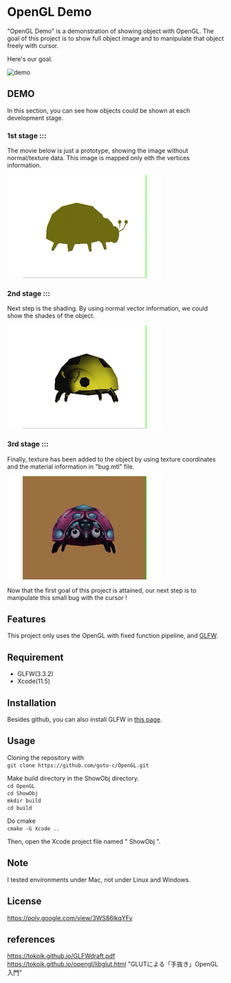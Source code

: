# OpenGL Demo

"OpenGL Demo" is a demonstration of showing object with OpenGL.
The goal of this project is to show full object image and to manipulate that object freely with cursor.  

Here's our goal.  

![demo](https://github.com/goto-c/OpenGL/blob/master/ShowObj/gif/sample.gif)

## DEMO

In this section, you can see how objects could be shown at each development stage.  
  
### 1st stage :::
The movie below is just a prototype, showing the image without normal/texture data.  This image is mapped only eith the vertices information.  

![demo](https://github.com/goto-c/OpenGL/blob/master/ShowObj/gif/bug.gif) 

### 2nd stage :::
Next step is the shading.  By using normal vector information, we could show the shades of the object.  

![demo](https://github.com/goto-c/OpenGL/blob/master/ShowObj/gif/bug_shade.gif)

### 3rd stage :::
Finally, texture has been added to the object by using texture coordinates and the material information in "bug.mtl" file.

![demo](https://github.com/goto-c/OpenGL/blob/master/ShowObj/gif/bug_full.gif)

Now that the first goal of this project is attained, our next step is to manipulate this small bug with the cursor !  

## Features

This project only uses the OpenGL with fixed function pipeline, and [GLFW](https://github.com/glfw/glfw).

## Requirement

* GLFW(3.3.2)
* Xcode(11.5)

## Installation

Besides github, you can also install GLFW in [this page](https://www.glfw.org).

## Usage

Cloning the repository with  
`git clone https://github.com/goto-c/OpenGL.git`  
  
Make build directory in the ShowObj directory.  
`cd OpenGL`  
`cd ShowObj`  
`mkdir build`  
`cd build`  
  
Do cmake  
`cmake -G Xcode ..`

Then, open the Xcode project file named " ShowObj ".  

## Note

I tested environments under Mac, not under Linux and Windows.

## License

https://poly.google.com/view/3WS86lkqYFy

  
  
## references

https://tokoik.github.io/GLFWdraft.pdf  
https://tokoik.github.io/opengl/libglut.html "GLUTによる「手抜き」OpenGL入門"  
